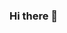 ### Hi there 👋
<!--
![Ashwin's GitHub stats](https://github-readme-stats.vercel.app/api?username=ashwinn-v&theme=nord&show_icons=true)
-->

<!-- **ashwinn-v/ashwinn-v** is a ✨ _special_ ✨ repository because its `README.md` (this file) appears on your GitHub profile.

Here are some ideas to get you started:

- 🔭 I’m currently working on ...
- 🌱 I’m currently learning ...
- 👯 I’m looking to collaborate on ...
- 🤔 I’m looking for help with ...
- 💬 Ask me about ...
- 📫 How to reach me: ...
- 😄 Pronouns: ...
- ⚡ Fun fact: ...
-->

